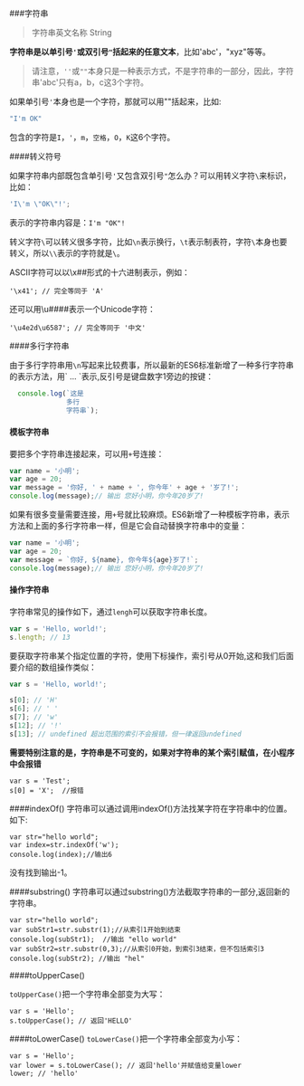 ###字符串
>字符串英文名称 String

**字符串是以单引号`'`或双引号`"`括起来的任意文本**，比如'abc'，"xyz"等等。
>请注意，`''`或`""`本身只是一种表示方式，不是字符串的一部分，因此，字符串'abc'只有a，b，c这3个字符。

如果单引号`'`本身也是一个字符，那就可以用""括起来，比如:
```js
"I'm OK"
```
包含的字符是`I`，`'`，`m`，`空格`，`O`，`K`这6个字符。

####转义符号

如果字符串内部既包含单引号`'`又包含双引号`"`怎么办？可以用转义字符`\`来标识，比如：
```js
'I\'m \"OK\"!';
```
表示的字符串内容是：`I'm "OK"!`

转义字符`\`可以转义很多字符，比如`\n`表示换行，`\t`表示制表符，字符`\`本身也要转义，所以`\\`表示的字符就是`\`。

ASCII字符可以以\x##形式的十六进制表示，例如：
```
'\x41'; // 完全等同于 'A'
```
还可以用\u####表示一个Unicode字符：
```
'\u4e2d\u6587'; // 完全等同于 '中文'
```
####多行字符串

由于多行字符串用`\n`写起来比较费事，所以最新的ES6标准新增了一种多行字符串的表示方法，用\` ... \`表示,反引号是键盘数字1旁边的按键：
```js
  console.log(`这是
              多行
              字符串`);
```
#### 模板字符串
要把多个字符串连接起来，可以用`+`号连接：
```js
var name = '小明';
var age = 20;
var message = '你好, ' + name + ', 你今年' + age + '岁了!';
console.log(message);// 输出 您好小明，你今年20岁了!
```
如果有很多变量需要连接，用`+`号就比较麻烦。ES6新增了一种模板字符串，表示方法和上面的多行字符串一样，但是它会自动替换字符串中的变量：
```js
var name = '小明';
var age = 20;
var message = `你好, ${name}, 你今年${age}岁了!`;
console.log(message);// 输出 您好小明，你今年20岁了!
```
#### 操作字符串
字符串常见的操作如下，通过`lengh`可以获取字符串长度。
```js
var s = 'Hello, world!';
s.length; // 13
```
要获取字符串某个指定位置的字符，使用下标操作，索引号从0开始,这和我们后面要介绍的数组操作类似：
```js
var s = 'Hello, world!';

s[0]; // 'H'
s[6]; // ' '
s[7]; // 'w'
s[12]; // '!'
s[13]; // undefined 超出范围的索引不会报错，但一律返回undefined
```
**需要特别注意的是，字符串是不可变的，如果对字符串的某个索引赋值，在小程序中会报错**
```
var s = 'Test';
s[0] = 'X';  //报错
```

####indexOf()
字符串可以通过调用indexOf()方法找某字符在字符串中的位置。如下:
```      
var str="hello world";
var index=str.indexOf('w');
console.log(index);//输出6 
```
没有找到输出-1。

####substring()
字符串可以通过substring()方法截取字符串的一部分,返回新的字符串。
```
var str="hello world";
var subStr1=str.substr(1);//从索引1开始到结束
console.log(subStr1);  //输出 "ello world"
var subStr2=str.substr(0,3);//从索引0开始，到索引3结束，但不包括索引3
console.log(subStr2); //输出 "hel" 
```

####toUpperCase()

`toUpperCase()`把一个字符串全部变为大写：

```
var s = 'Hello';
s.toUpperCase(); // 返回'HELLO'
```
####toLowerCase()
`toLowerCase()`把一个字符串全部变为小写：
```
var s = 'Hello';
var lower = s.toLowerCase(); // 返回'hello'并赋值给变量lower
lower; // 'hello'
```